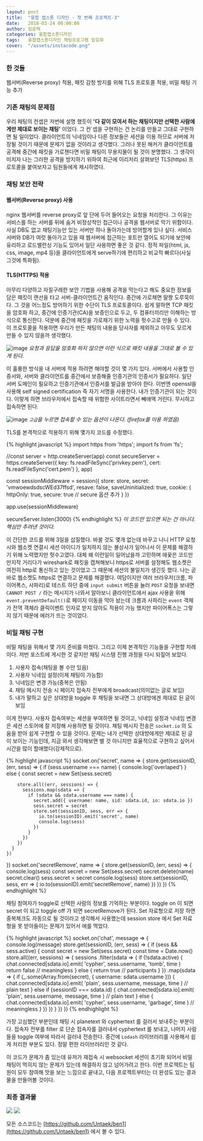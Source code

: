 ```yaml
---
layout: post
title:  "융합 캡스톤 디자인 - 첫 번째 프로젝트-3"
date:   2018-03-24 00:00:00
author: 임운택
categories: 융합캡스톤디자인
tags:	융합캡스톤디자인 채팅프로그램 암호화
cover:  "/assets/instacode.png"
---
```


### 한 것들

웹서버(Reverse proxy) 적용, 패킷 감청 방지를 위해 TLS 프로토콜 적용, 비밀 채팅 기능 추가

### 기존 채팅의 문제점

우리 채팅의 컨셉은 저번에 설명 했듯이 **'다 같이 모여서 하는 채팅이지만 선택한 사람에게만 제대로 보이는 채팅'** 이었다. 그 컨`셉을 구현하는 건 논리를 만들고 그대로 구현하면 될 일이었다. 클라이언트의 닉네임이나 다른 정보들은 세션을 이용 하므로 서버에 저장될 것이기 때문에 문제가 없을 것이라고 생각했다. 그러나 못된 해커가 클라이언트를 공격해 중간에 패킷을 가로챈다면 비밀 채팅이 무용지물이 될 것이 분명했다. 그 생각이 미치자 나는 그러한 공격을 방지하기 위하여 최근에 이리저리 살펴보던 TLS(https) 프로토콜을 붙여보자고 팀원들에게 제시하였다.

### 채팅 보안 전략

#### 웹서버(Reverse proxy) 사용

nginx 웹서버를 reverse proxy로 앞 단에 두어 들어오는 요청을 처리한다. 그 이유는 서비스를 하는 서버를 뒤에 숨겨 비정상적인 접근이나 공격을 웹서버로 막기 위함이다. 사실 DB도 없고 채팅기능만 있는 서버만 하나 돌아가는데 방어할게 있나 싶다. 서비스 서버와 DB가 여럿 돌아가고 있을 때 웹서버에 접근하는 포트만 열어도 되기에 보안에 유리하고 로드밸런싱 기능도 있어서 일단 사용하면 좋은 것 같다. 정적 파일(html, js, css, image, mp4 등)을 클라이언트에게 serve하기에 편리하고 비교적 빠르다(사실 그것에 특화됨).

#### TLS(HTTPS) 적용

아무리 다양하고 자질구레한 보안 기법을 사용해 공격을 막는다고 해도 중요한 정보를 담은 패킷이 랜선을 타고 서버-클라이언트간 움직인다. 중간에 가로채면 말짱 도루묵이다. 그 것을 어느정도 방어하기 위한 수단이 TLS 프로토콜이다. 쉽게 말하면 TCP 패킷을 암호화 하고, 중간에 인증기관(CA)을 보증인으로 두고, 두 컴퓨터끼리만 이해하는 방식으로 통신한다. 덕분에 중간에 패킷을 가로채기 위한 노력을 헛수고로 만들 수 있다. 이 프로토콜을 적용하면 우리가 만든 채팅의 내용을 당사자를 제외하고 아무도 모르게 만들 수 있지 않을까 생각했다.

![image](/assets/ben1-packet1.png)
_요청과 응답을 암호화 하지 않으면 이런 식으로 패킷 내용을 그대로 볼 수 있게 된다._

이 훌륭한 방식을 내 서버에 적용 하려면 해야할 것이 몇 가지 있다. 서버에서 사용할 인증서와, 서버와 클라이언트를 중간에서 보증해줄 인증기관의 인증서가 필요하다. 일단 서버 도메인이 필요하고 인증기관에서 인증서를 발급을 받아야 한다. 이번엔 openssl을 사용해 self signed certification 즉 자기 서명을 사용한다. 내가 인증기관이 되는 것이다. 이렇게 하면 브라우저에서 접속할 때 위험한 사이트라면서 빼애액 거린다. 무시하고 접속하면 된다.

![image](/assets/ben1-browser1.png)
_`고급`을 누르면 접속할 수 있는 옵션이 나온다. (firefox를 이용 하였음)_

TLS를 본격적으로 적용하기 위해 몇가지 코드를 수정했다.

{% highlight javascript %}
import https from 'https';
import fs from 'fs';

//const server = http.createServer(app)
const secureServer = https.createServer({
  key: fs.readFileSync('privkey.pem'),
  cert: fs.readFileSync('cert.pem')
}, app)

const sessionMiddleware = session({
  store: store,
  secret: 'vmwoewdsdscWEd37ffsd',
  resave: false,
  saveUninitialized: true,
  cookie: {
    httpOnly: true,
    secure: true // secure 옵션 추가
  }
})

app.use(sessionMiddleware)

secureServer.listen(3000)
{% endhighlight %}
_이 코드만 있으면 되는 건 아니다. 핵심만 추려낸 것이다._

이 간단한 코드를 위해 3일을 삽질했다. 바꿀 것도 몇개 없는데 바꾸고 나니  HTTP 요청시와 웹소켓 연결시 세션 아이디가 일치하지 않는 불상사가 일어나서 이 문제를 해결하기 위해 노력했지만 헛수고였다. 대체 왜 이런일이 일어났을까 고민하며 애꿎은 코드만 만지작 거리다가 wireshark로 패킷을 캡쳐해보니 https로 서버를 설정해도 웹소켓은 여전히 http로 통신하고 있는 것이었고 그 때문에 세션의 불일치가 생긴듯 했다. 나는 곧바로 웹소켓도 https로 연결하고 문제를 해결했다. 여담이지만 여러 브라우저(크롬, 파이어폭스, 사파리)로 테스트 하던 중에 `input submit` 버튼을 눌러 `POST` 요청을 보내면 `CANNOT POST /` 라는 메시지가 나와서 알아보니 클라이언트에서 ajax 사용을 위해 `event.preventDefault()`로 페이지 이동을 막아 놨는데 크롬과 사파리는 `event` 객체가 전역 객체라 클릭이벤트 인자로 받지 않아도 적용이 가능 했지만 파이어폭스는 그렇지 않기 때문에 에러가 뜨는 것이었다.

### 비밀 채팅 구현

비밀 채팅을 위해서 몇 가지 준비를 마쳤다. 그리고 이제 본격적인 기능들을 구현할 차례이다. 저번 포스트에 게시한 것 같지만 채팅 시스템 진행 과정을 다시 되짚어 보았다.

1. 사용자 접속(채팅을 볼 수만 있음)
2. 사용자 닉네임 설정(이제 채팅이 가능함)
3. 닉네임은 변경 가능(중복은 안됨)
4. 채팅 메시지 전송 시 페이지 접속자 전부에게 broadcast(의미없는 글로 보임)
5. 내가 말하고 싶은 상대방을 toggle 후 채팅을 보내면 그 상대방에겐 제대로 된 글이 보임

이게 전부다. 사용자 접속여부는 세션을 부여하면 될 것이고, 닉네임 설정과 닉네임 변경은 세션 스토어에 잘 저장해 사용하면 될 것이다. 채팅 메시지 전송은 `socket.io` 의 도움을 받아 쉽게 구현할 수 있을 것이다. 문제는 내가 선택한 상대방에게만 제대로 된 글이 보이는 기능인데, 지금 와서 생각해보면 별 것 아니지만 효율적으로 구현하고 싶어서 시간을 많이 할애했다(강제적으로).

{% highlight javascript %}
socket.on('secret', name => {
    store.get(sessionID, (err, sess) => {
      if (sess.username === name) {
        console.log('overlaped')
      } else {
        const secret = new Set(sess.secret)
        
        store.all((err, sessions) => {
          sessions.map(sdata => {
            if (sdata && sdata.username === name) {
              secret.add({ username: name, sid: sdata.id, io: sdata.io })
              sess.secret = secret
              store.set(sessionID, sess, err => {
                io.to(sessionID).emit('secret', name)
                console.log(sess)
              })
            }
          })
        })
      }
    })
  })
  socket.on('secretRemove', name => {
    store.get(sessionID, (err, sess) => {
      console.log(sess)
      const secret = new Set(sess.secret)
      secret.delete(name)
      secret.clear()
      sess.secret = secret
      console.log(sess)
      store.set(sessionID, sess, err => {
        io.to(sessionID).emit('secretRemove', name)
      })
    })
  })
{% endhighlight %}

채팅 참여자가 toggle로 선택한 사람의 정보를 기억하는 부분이다. toggle on 이 되면 secret 이 되고 toggle off 가 되면 secretRemove가 된다. Set 자료형으로 저장 하면 중복체크도 자동으로 될 것이라고 생각해서 사용했는데 session store 에서 Set 자료형을 못 받아들이는 문제가 있어서 애를 먹었다.


{% highlight javascript %}
socket.on('chat', message => {
  console.log(message)
  store.get(sessionID, (err, sess) => {
    if (sess && sess.active) {
      const secret = new Set(sess.secret)
      const time = Date.now()
      store.all((err, sessions) => {
        sessions
          .filter(sdata => {
            if (!sdata.active) {
              chat.connected[sdata.io].emit(
                'cypher',
                sess.username,
                'tomb',
                time
              ) 
              return false // meaningless
            } else {
              return true // participants
            }
          })
          .map(sdata => {
            if (_.some(Array.from(secret), { username: sdata.username })) {
              chat.connected[sdata.io].emit(
                'plain',
                sess.username,
                message,
                time
              ) // plain text
            } else if (sessionID === sdata.id) {
              chat.connected[sdata.io].emit(
                'plain',
                sess.username,
                message,
                time
              ) // plain text
            } else {
              chat.connected[sdata.io].emit(
                'cypher',
                sess.username,
                'garbage',
                time
              ) // meaningless
            }
          })
      })
    }
  })
})
{% endhighlight %}

가장 고심했던 부분인데 채팅 시 planetext 와 cyphertext 를 걸러서 보내주는 부분이다. 접속자 전부를 filter 로 단순 접속자를 걸러내서 cyphertext 를 보내고, 나머지 사람들을 toggle 여부에 따라서 걸러내 전송한다. 중간에 `Lodash` 라이브러리를 사용해서 쉽게 처리한 부분도 있다. 정말 편한 라이브러리인 것 같다.

이 코드가 문제가 좀 있는데 유저가 재접속 시 websocket 세션이 초기화 되어서 비밀 채팅이 먹히지 않는 문제가 있는데 해결하지 않고 넘어가려고 한다. 이번 프로젝트는 팀원이 모두 참여해 맛을 보는 느낌으로 끝내고, 다음 프로젝트부터는 더 완성도 있는 결과물을 만들어볼 것이다.

### 최종 결과물

![](/assets/ben1-result1.png)
![](/assets/ben1-result2.png)

모든 소스코드는 [https://github.com/Untaek/ben1](https://github.com/Untaek/ben1) 에서 볼 수 있다.
